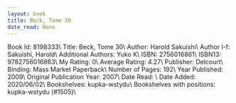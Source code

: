 ```yaml
---
layout: book
title: Beck, Tome 30
date_read: None
---
```


Book Id: 8198333\ 
Title: Beck, Tome 30\ 
Author: Harold Sakuishi\ 
Author l-f: Sakuishi, Harold\ 
Additional Authors: Yuko K\ 
ISBN: 2756016861\ 
ISBN13: 9782756016863\ 
My Rating: 0\ 
Average Rating: 4.27\ 
Publisher: Delcourt\ 
Binding: Mass Market Paperback\ 
Number of Pages: 192\ 
Year Published: 2009\ 
Original Publication Year: 2007\ 
Date Read: \ 
Date Added: 2020/06/02\ 
Bookshelves: kupka-wstydu\ 
Bookshelves with positions: kupka-wstydu (#1505)\ 

